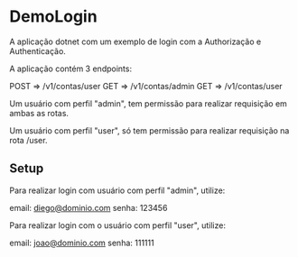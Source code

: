 # DemoLogin

A aplicação dotnet com um exemplo de login com a Authorização e Authenticação.

A aplicação contém 3 endpoints:

POST => /v1/contas/user
GET  => /v1/contas/admin
GET  => /v1/contas/user

Um usuário com perfil "admin", tem permissão para realizar requisição em ambas as rotas.

Um usuário com perfil "user", só tem permissão para realizar requisição na rota /user.

## Setup

Para realizar login com usuário com perfil "admin", utilize:

email: diego@dominio.com
senha: 123456

Para realizar login com o usuário com perfil "user", utilize:

email: joao@dominio.com
senha: 111111
